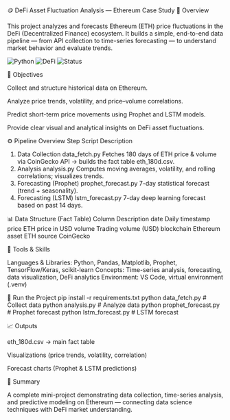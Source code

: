 🪙 DeFi Asset Fluctuation Analysis — Ethereum Case Study
📌 Overview

This project analyzes and forecasts Ethereum (ETH) price fluctuations in the DeFi (Decentralized Finance) ecosystem.
It builds a simple, end-to-end data pipeline — from API collection to time-series forecasting — to understand market behavior and evaluate trends.

![Python](https://img.shields.io/badge/Python-3.10-blue)
![DeFi](https://img.shields.io/badge/Domain-DeFi-orange)
![Status](https://img.shields.io/badge/Status-Active-success)

🎯 Objectives

Collect and structure historical data on Ethereum.

Analyze price trends, volatility, and price–volume correlations.

Predict short-term price movements using Prophet and LSTM models.

Provide clear visual and analytical insights on DeFi asset fluctuations.


⚙️ Pipeline Overview
Step	Script	Description
1. Data Collection	data_fetch.py	Fetches 180 days of ETH price & volume via CoinGecko API → builds the fact table eth_180d.csv.
2. Analysis	analysis.py	Computes moving averages, volatility, and rolling correlations; visualizes trends.
3. Forecasting (Prophet)	prophet_forecast.py	7-day statistical forecast (trend + seasonality).
4. Forecasting (LSTM)	lstm_forecast.py	7-day deep learning forecast based on past 14 days.


📊 Data Structure (Fact Table)
Column	Description
date	Daily timestamp
price	ETH price in USD
volume	Trading volume (USD)
blockchain	Ethereum
asset	ETH
source	CoinGecko


🧠 Tools & Skills

Languages & Libraries: Python, Pandas, Matplotlib, Prophet, TensorFlow/Keras, scikit-learn
Concepts: Time-series analysis, forecasting, data visualization, DeFi analytics
Environment: VS Code, virtual environment (.venv)


🚀 Run the Project
pip install -r requirements.txt
python data_fetch.py       # Collect data
python analysis.py         # Analyze data
python prophet_forecast.py # Prophet forecast
python lstm_forecast.py    # LSTM forecast


📈 Outputs

eth_180d.csv → main fact table

Visualizations (price trends, volatility, correlation)

Forecast charts (Prophet & LSTM predictions)

💬 Summary

A complete mini-project demonstrating data collection, time-series analysis, and predictive modeling on Ethereum —
connecting data science techniques with DeFi market understanding.
